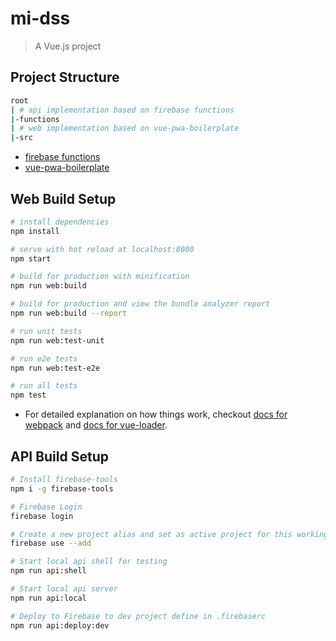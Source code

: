 # mi-dss

> A Vue.js project

## Project Structure
``` bash
root
| # api implementation based on firebase functions
|-functions
| # web implementation based on vue-pwa-boilerplate
|-src
```
- [firebase functions](https://firebase.google.com/docs/functions/)
- [vue-pwa-boilerplate](https://github.com/vuejs-templates/pwa/)

## Web Build Setup

``` bash
# install dependencies
npm install

# serve with hot reload at localhost:8080
npm start

# build for production with minification
npm run web:build

# build for production and view the bundle analyzer report
npm run web:build --report

# run unit tests
npm run web:test-unit

# run e2e tests
npm run web:test-e2e

# run all tests
npm test
```

- For detailed explanation on how things work, checkout [docs for webpack](http://vuejs-templates.github.io/webpack/) and [docs for vue-loader](http://vuejs.github.io/vue-loader/).

## API Build Setup

``` bash
# Install firebase-tools
npm i -g firebase-tools

# Firebase Login
firebase login

# Create a new project alias and set as active project for this working directory
firebase use --add

# Start local api shell for testing
npm run api:shell

# Start local api server
npm run api:local

# Deploy to Firebase to dev project define in .firebaserc
npm run api:deploy:dev
